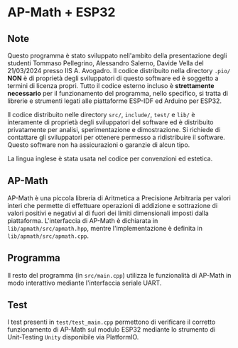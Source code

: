 # AP-Math + ESP32

## Note
Questo programma è stato sviluppato nell'ambito della presentazione degli studenti Tommaso Pellegrino, Alessandro Salerno,
Davide Vella del 21/03/2024 presso IIS A. Avogadro. Il codice distribuito nella directory `.pio/` **NON** è di proprietà degli sviluppatori di
questo software ed è soggetto a termini di licenza propri. Tutto il codice esterno incluso è **strettamente necessario** per il funzionamento del programma,
nello specifico, si tratta di librerie e strumenti legati alle piattaforme ESP-IDF ed Arduino per ESP32.

Il codice distribuito nelle directory `src/`, `include/`, `test/` e `lib/` è interamente di proprietà degli sviluppatori del software ed è distribuito privatamente per
analisi, sperimentazione e dimostrazione. Si richiede di contattare gli sviluppatori per ottenere permesso a ridistribuire il software. Questo software non ha assicurazioni o garanzie di alcun tipo.

La lingua inglese è stata usata nel codice per convenzioni ed estetica.

## AP-Math
AP-Math è una piccola libreria di Aritmetica a Precisione Arbitraria per valori interi che permette di effettuare operazioni di addizione e sottrazione di valori
positivi e negativi al di fuori dei limiti dimensionali imposti dalla piattaforma. L'interfaccia di AP-Math è dichiarata in `lib/apmath/src/apmath.hpp`, mentre
l'implementazione è definita in `lib/apmath/src/apmath.cpp`.

## Programma
Il resto del programma (in `src/main.cpp`) utilizza le funzionalità di AP-Math in modo interattivo mediante l'interfaccia seriale UART.

## Test
I test presenti in `test/test_main.cpp` permettono di verificare il corretto funzionamento di AP-Math sul modulo ESP32 mediante lo strumento di Unit-Testing `Unity` disponibile via PlatformIO.
